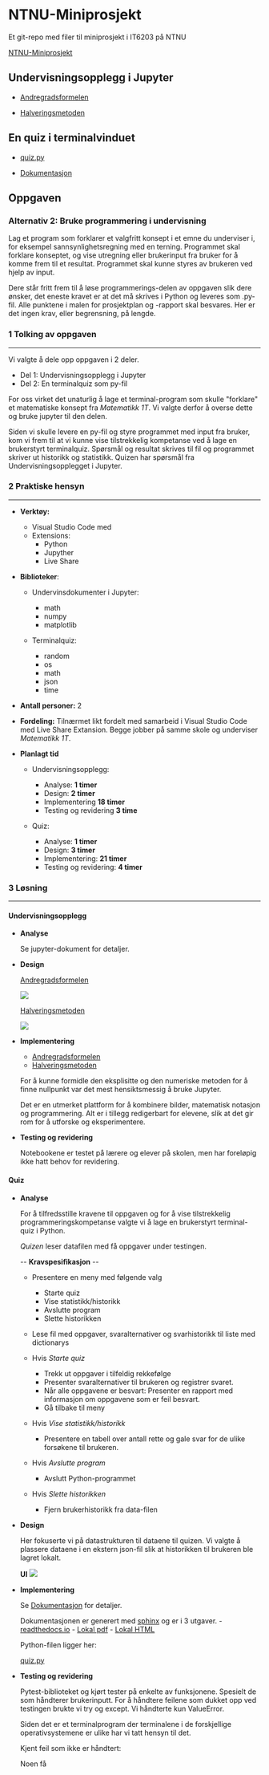 # NTNU-Miniprosjekt

Et git-repo med filer til miniprosjekt i IT6203 på NTNU

[NTNU-Miniprosjekt](https://github.com/mareis/NTNU-Miniprosjekt)

## Undervisningsopplegg i Jupyter
    
- [Andregradsformelen](undervisning/Andregradsformelen.ipynb)

- [Halveringsmetoden](undervisning/Halveringsmetoden.ipynb)



## En quiz i terminalvinduet 
- [quiz.py](quiz/quiz.py)

- [Dokumentasjon](https://ntnu-miniprosjekt.readthedocs.io/en/latest/quiz.html)

## Oppgaven

### **Alternativ 2:** Bruke programmering i undervisning

Lag et program som forklarer et valgfritt konsept i et emne du underviser i, for eksempel
sannsynlighetsregning med en terning. Programmet skal forklare konseptet, og vise utregning eller
brukerinput fra bruker for å komme frem til et resultat. Programmet skal kunne styres av brukeren ved hjelp av input.

Dere står fritt frem til å løse programmerings-delen av oppgaven slik dere ønsker, det eneste kravet er at det må skrives i Python og leveres som .py-fil. Alle punktene i malen for prosjektplan og -rapport skal besvares. Her er det ingen krav, eller begrensning, på lengde.


### 1 Tolking av oppgaven
---

Vi valgte å dele opp oppgaven i 2 deler. 

- Del 1: Undervisningsopplegg i Jupyter
- Del 2: En terminalquiz som py-fil 

For oss virket det unaturlig å lage et terminal-program som skulle "forklare" et matematiske konsept fra *Matematikk 1T*. Vi valgte derfor å overse dette og bruke jupyter til den delen. 

Siden vi skulle levere en py-fil og styre programmet med input fra bruker, kom vi frem til at vi kunne vise tilstrekkelig kompetanse ved å lage en brukerstyrt terminalquiz. Spørsmål og resultat skrives til fil og programmet skriver ut historikk og statistikk. Quizen har spørsmål fra Undervisningsopplegget i Jupyter.
 

### 2 Praktiske hensyn 
---

- **Verktøy:** 
    - Visual Studio Code med
    - Extensions:
        - Python
        - Jupyther
        - Live Share

- **Biblioteker**:
    - Undervinsdokumenter i Jupyter:
        - math
        - numpy
        - matplotlib

    - Terminalquiz:
        - random
        - os
        - math
        - json
        - time

- **Antall personer:** 2

- **Fordeling:** Tilnærmet likt fordelt med samarbeid i Visual Studio Code med Live Share Extansion. Begge jobber på samme skole og underviser *Matematikk 1T*.

- **Planlagt tid**
    - Undervisningsopplegg:
        - Analyse:  **1 timer**
        - Design: **2 timer**
        - Implementering **18 timer**
        - Testing og revidering **3 time**

    - Quiz:
        - Analyse:  **1 timer**
        - Design: **3 timer**
        - Implementering:  **21 timer**
        - Testing og revidering:  **4 timer**



### 3 Løsning
---


#### **Undervisningsopplegg**

- **Analyse**

    Se jupyter-dokument for detaljer.

- **Design**

    [Andregradsformelen](undervisning/Andregradsformelen.ipynb)
 

    <img src="undervisning/bilder/andregradsformelen.svg">
        

    [Halveringsmetoden](undervisning/Halveringsmetoden.ipynb)

    <img src="undervisning/bilder/halveringsmetoden-2.svg">



- **Implementering**

    - [Andregradsformelen](undervisning/Andregradsformelen.ipynb)
    - [Halveringsmetoden](undervisning/Halveringsmetoden.ipynb)
        
    For å kunne formidle den eksplisitte og den numeriske metoden for å finne nullpunkt var det mest hensiktsmessig å bruke Jupyter.

    Det er en utmerket plattform for å kombinere bilder, matematisk notasjon og programmering. Alt er i tillegg redigerbart for elevene, slik at det gir rom for å utforske og eksperimentere. 


- **Testing og revidering**

    Notebookene er testet på lærere og elever på skolen, men har foreløpig ikke hatt behov for revidering.



#### **Quiz**

- **Analyse**
    
    For å tilfredsstille kravene til oppgaven og for å vise tilstrekkelig programmeringskompetanse valgte vi å lage en brukerstyrt terminal-quiz i Python. 
    
    *Quizen* leser datafilen med få oppgaver under testingen.

    -- **Kravspesifikasjon** -- 
    - Presentere en meny med følgende valg
        - Starte quiz
        - Vise statistikk/historikk
        - Avslutte program
        - Slette historikken

    - Lese fil med oppgaver, svaralternativer og svarhistorikk til liste med dictionarys

    - Hvis *Starte quiz*
        - Trekk ut oppgaver i tilfeldig rekkefølge
        - Presenter svaralternativer til brukeren og registrer svaret.
        - Når alle oppgavene er besvart: Presenter en rapport med informasjon om oppgavene som er feil besvart.
        - Gå tilbake til meny

    - Hvis *Vise statistikk/historikk*
        - Presentere en tabell over antall rette og gale svar for de ulike forsøkene til brukeren.

    
    - Hvis *Avslutte program*
        - Avslutt Python-programmet

    - Hvis *Slette historikken*
        - Fjern brukerhistorikk fra data-filen

- **Design**
        
    Her fokuserte vi på datastrukturen til dataene til quizen. Vi valgte å plassere dataene i en ekstern json-fil slik at historikken til brukeren ble lagret lokalt.

    **UI**
        <img src="undervisning/bilder/quiz.png">


- **Implementering**

    Se [Dokumentasjon](https://ntnu-miniprosjekt.readthedocs.io/en/latest/quiz.html) for detaljer.

    Dokumentasjonen er generert med [sphinx](https://www.sphinx-doc.org/) og er i 3 utgaver.
        - [readthedocs.io](https://ntnu-miniprosjekt.readthedocs.io/en/latest/quiz.html)
        - [Lokal pdf](quiz/docs/pdf/dokumentasjon.pdf)
        - [Lokal HTML](quiz/docs/html/quiz.html)


    Python-filen ligger her:
    
    [quiz.py](quiz/quiz.py)

    
- **Testing og revidering**

    Pytest-biblioteket og kjørt tester på enkelte av funksjonene. Spesielt de som håndterer brukerinputt. For å håndtere feilene som dukket opp ved testingen brukte vi try og except. Vi håndterte kun ValueError. 

    Siden det er et terminalprogram der terminalene i de forskjellige operativsystemene er ulike har vi tatt hensyn til det.

    Kjent feil som ikke er håndtert:

    Noen få 